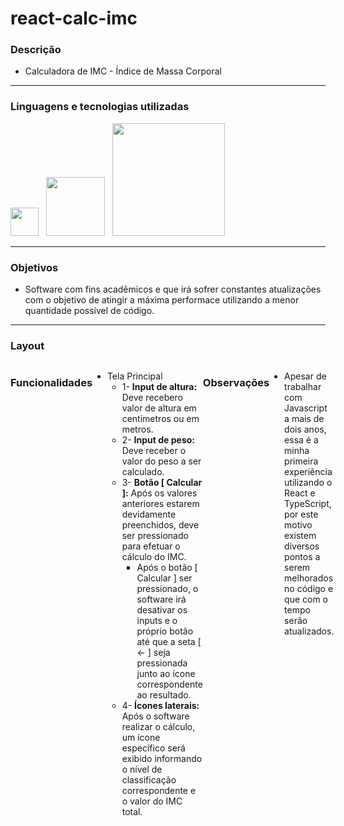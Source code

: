 # react-calc-imc

### Descrição
+ Calculadora de IMC - Índice de Massa Corporal

---

### Linguagens e tecnologias utilizadas
<image src="https://user-images.githubusercontent.com/69020289/221385203-d021a807-b391-42fc-8891-09a8dfa9fce4.png" width = "45px">_&nbsp;&nbsp;_ <image src="https://user-images.githubusercontent.com/69020289/221385115-ebebd127-42be-41c6-b8d1-fd28b2463dcc.png" width = "94px" >_&nbsp;&nbsp;_ <image src="https://user-images.githubusercontent.com/69020289/221385242-aae9e7e5-25a4-4842-aed7-c405cc54b3d3.png" width = "180px"> 

 
---

### Objetivos 
+ Software com fins acadêmicos e que irá sofrer constantes atualizações com o objetivo de atingir a máxima performace utilizando a menor quantidade possível de código.
 
 ---
 
### Layout
<div style="display: flex;">

|            Mobile Layout           |            Tablet Layout           |            Desktop Layout          |
| ---------------------------------- | ---------------------------------- | ---------------------------------- |
| <image src="https://user-images.githubusercontent.com/69020289/221385774-ae8beec3-5d13-43ea-b31f-b0f45216be4a.png"> | <image src="https://user-images.githubusercontent.com/69020289/221385802-98854f60-ead0-4a52-bc63-35239e3a203b.png" width="334px"> | <image src="https://user-images.githubusercontent.com/69020289/221385768-8c4a9c9e-f7b5-47e0-abce-5d6272264fd1.png" width="970px">
| <image src="https://user-images.githubusercontent.com/69020289/221386606-9dbb4741-fdbf-4cbc-9376-afaa69acf2a3.png"> | <image src="https://user-images.githubusercontent.com/69020289/221385964-0f3f9836-3aec-44d3-b736-b3a469c3b92e.png" width="334px"> | <image src="https://user-images.githubusercontent.com/69020289/221385966-39d64d41-1c9f-42eb-b6e3-c258cace96b8.png" width="970px">

---

### Funcionalidades
  
 + Tela Principal
    + 1- <strong>Input de altura:</strong> Deve recebero valor de altura em centímetros ou em metros.
    + 2- <strong>Input de peso:</strong> Deve receber o valor do peso a ser calculado.
    + 3- <strong>Botão [ Calcular ]:</strong> Após os valores anteriores estarem devidamente preenchidos, deve ser pressionado para efetuar o cálculo do IMC.
       + Após o botão [ Calcular ] ser pressionado, o software irá desativar os inputs e o próprio botão até que a seta [ <- ] seja pressionada junto ao ícone correspondente ao resultado.
    + 4- <strong>Ícones laterais:</strong> Após o software realizar o cálculo, um ícone específico será exibido informando o nível de classificação correspondente e o valor do IMC total.
    
  
---
### Observações
+ Apesar de trabalhar com Javascript a mais de dois anos, essa é a minha primeira experiência utilizando o React e TypeScript, por este motivo existem diversos pontos a serem melhorados no código e que com o tempo serão atualizados.
 

